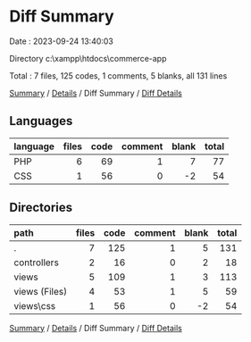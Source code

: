 # Diff Summary

Date : 2023-09-24 13:40:03

Directory c:\\xampp\\htdocs\\commerce-app

Total : 7 files,  125 codes, 1 comments, 5 blanks, all 131 lines

[Summary](results.md) / [Details](details.md) / Diff Summary / [Diff Details](diff-details.md)

## Languages
| language | files | code | comment | blank | total |
| :--- | ---: | ---: | ---: | ---: | ---: |
| PHP | 6 | 69 | 1 | 7 | 77 |
| CSS | 1 | 56 | 0 | -2 | 54 |

## Directories
| path | files | code | comment | blank | total |
| :--- | ---: | ---: | ---: | ---: | ---: |
| . | 7 | 125 | 1 | 5 | 131 |
| controllers | 2 | 16 | 0 | 2 | 18 |
| views | 5 | 109 | 1 | 3 | 113 |
| views (Files) | 4 | 53 | 1 | 5 | 59 |
| views\\css | 1 | 56 | 0 | -2 | 54 |

[Summary](results.md) / [Details](details.md) / Diff Summary / [Diff Details](diff-details.md)